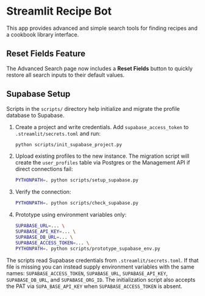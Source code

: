 # Streamlit Recipe Bot

This app provides advanced and simple search tools for finding recipes and a cookbook library interface.

## Reset Fields Feature

The Advanced Search page now includes a **Reset Fields** button to quickly restore all search inputs to their default values.

## Supabase Setup

Scripts in the `scripts/` directory help initialize and migrate the profile database to Supabase.

1. Create a project and write credentials. Add `supabase_access_token` to
   `.streamlit/secrets.toml` and run:

   ```bash
   python scripts/init_supabase_project.py
   ```

2. Upload existing profiles to the new instance. The migration script will
   create the `user_profiles` table via Postgres or the Management API if direct
   connections fail:

   ```bash
   PYTHONPATH=. python scripts/setup_supabase.py
   ```

3. Verify the connection:

   ```bash
   PYTHONPATH=. python scripts/check_supabase.py
   ```

4. Prototype using environment variables only:
   ```bash
   SUPABASE_URL=... \
   SUPABASE_API_KEY=... \
   SUPABASE_DB_URL=... \
   SUPABASE_ACCESS_TOKEN=... \
   PYTHONPATH=. python scripts/prototype_supabase_env.py
   ```

The scripts read Supabase credentials from `.streamlit/secrets.toml`. If that
file is missing you can instead supply environment variables with the same
names: `SUPABASE_ACCESS_TOKEN`, `SUPABASE_URL`, `SUPABASE_API_KEY`,
`SUPABASE_DB_URL`, and `SUPABASE_ORG_ID`. The initialization script also
accepts the PAT via `SUPA_BASE_API_KEY` when `SUPABASE_ACCESS_TOKEN` is absent.

